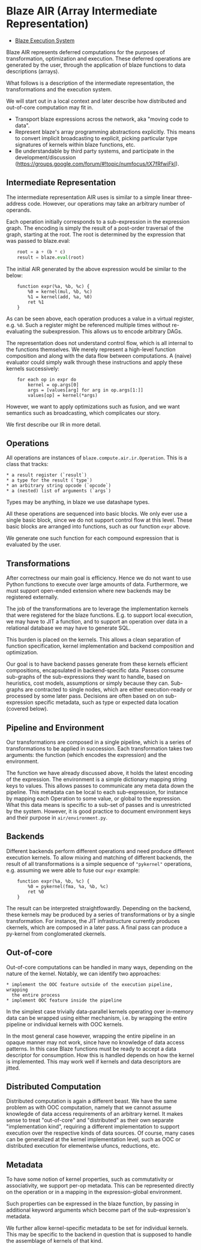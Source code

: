 Blaze AIR (Array Intermediate Representation)
=============================================

 * [Blaze Execution System](blaze-execution.md)

Blaze AIR represents deferred computations for the purposes of transformation,
optimization and execution. These deferred operations are generated by the
user, through the application of blaze functions to data descriptions (arrays).

What follows is a description of the intermediate representation, the
transformations and the execution system.

We will start out in a local context and later describe how distributed
and out-of-core computation may fit in.


 * Transport blaze expressions across the network, aka "moving code to data".
 * Represent blaze's array programming abstractions explicitly. This means
   to convert implicit broadcasting to explicit, picking particular type
   signatures of kernels within blaze functions, etc.
 * Be understandable by third party systems, and participate in the
   development/discussion (https://groups.google.com/forum/#!topic/numfocus/tX7fRfwiFkI).

Intermediate Representation
---------------------------
The intermediate representation AIR uses is similar to a simple linear
three-address code. However, our operations may take an arbitrary number
of operands.

Each operation initially corresponds to a sub-expression in the expression
graph. The encoding is simply the result of a post-order traversal of the
graph, starting at the root. The root is determined by the expression that
was passed to blaze.eval:

```python
    root = a + (b * c)
    result = blaze.eval(root)
```

The initial AIR generated by the above expression would be similar to
the below:

```
    function expr(%a, %b, %c) {
        %0 = kernel(mul, %b, %c)
        %1 = kernel(add, %a, %0)
        ret %1
    }
```

As can be seen above, each operation produces a value in a virtual register,
e.g. `%0`. Such a register might be referenced multiple times without
re-evaluating the subexpression. This allows us to encode arbitrary DAGs.

The representation does not understand control flow, which is all internal to
the functions themselves. We merely represent a high-level function composition
and along with the data flow between computations. A (naive) evaluator could
simply walk through these instructions and apply these kernels successively:

```
    for each op in expr do
        kernel = op.args[0]
        args = [values[arg] for arg in op.args[1:]]
        values[op] = kernel(*args)
```

However, we want to apply optimizations such as fusion, and we want semantics
such as broadcasting, which complicates our story.

We first describe our IR in more detail.

Operations
----------
All operations are instances of `blaze.compute.air.ir.Operation`. This is a class
that tracks:

    * a result register (`result`)
    * a type for the result (`type`)
    * an arbitrary string opcode (`opcode`)
    * a (nested) list of arguments (`args`)

Types may be anything, in blaze we use datashape types.

All these operations are sequenced into basic blocks. We only ever use a single
basic block, since we do not support control flow at this level. These basic
blocks are arranged into functions, such as our function `expr` above.

We generate one such function for each compound expression that is evaluated
by the user.


Transformations
---------------
After correctness our main goal is efficiency. Hence we do not want to use
Python functions to execute over large amounts of data. Furthermore, we must
support open-ended extension where new backends may be registered externally.

The job of the transformations are to leverage the implementation kernels
that were registered for the blaze functions. E.g. to support local execution,
we may have to JIT a function, and to support an operation over data in a
relational database we may have to generate SQL.

This burden is placed on the kernels. This allows a clean separation of
function specification, kernel implementation and backend composition and
optimization.

Our goal is to have backend passes generate from these kernels efficient
compositions, encapsulated in backend-specific data. Passes consume sub-graphs
of the sub-expressions they want to handle, based on heuristics, cost models,
assumptions or simply because they can. Sub-graphs are contracted to single
nodes, which are either execution-ready or processed by some later pass.
Decisions are often based on on sub-expression specific metadata, such as type
or expected data location (covered below).


Pipeline and Environment
------------------------
Our transformations are composed in a single pipeline, which is a series of
transformations to be applied in succession. Each transformation takes two
arguments: the function (which encodes the expression) and the environment.

The function we have already discussed above, it holds the latest encoding
of the expression. The environment is a simple dictionary mapping string keys
to values. This allows passes to communicate any meta data down the pipeline.
This metadata can be local to each sub-expression, for instance by mapping
each Operation to some value, or global to the expression. What this data
means is specific to a sub-set of passes and is unrestricted by the system.
However, it is good practice to document environment keys and their purpose
in `air/environment.py`.


Backends
--------
Different backends perform different operations and need produce different
execution kernels. To allow mixing and matching of different backends, the
result of all transformations is a simple sequence of `"pykernel"` operations,
e.g. assuming we were able to fuse our `expr` example:

```
    function expr(%a, %b, %c) {
        %0 = pykernel(fma, %a, %b, %c)
        ret %0
    }
```

The result can be interpreted straightfowardly. Depending on the backend,
these kernels may be produced by a series of transformations or by a single
transformation. For instance, the JIT infrastructure currently produces
ckernels, which are composed in a later pass. A final pass can produce a
py-kernel from conglomerated ckernels.


Out-of-core
-----------
Out-of-core computations can be handled in many ways, depending on the
nature of the kernel. Notably, we can identify two approaches:

    * implement the OOC feature outside of the execution pipeline, wrapping
      the entire process
    * implement OOC feature inside the pipeline

In the simplest case trivially data-parallel kernels operating over
in-memory data can be wrapped using either mechanism, i.e. by wrapping
the entire pipeline or individual kernels with OOC kernels.

In the most general case however, wrapping the entire pipeline in an opaque
manner may not work, since have no knowledge of data access patterns.
In this case Blaze functions must be ready to accept a data descriptor for
consumption. How this is handled depends on how the kernel is implemented.
This may work well if kernels and data descriptors are jitted.


Distributed Computation
-----------------------
Distributed computation is again a different beast. We have the same problem
as with OOC computation, namely that we cannot assume knowlegde of data access
requirements of an arbitrary kernel. It makes sense to treat "out-of-core" and
"distributed" as their own separate "implementation kind", requiring a different
implementation to support execution over the respective kinds of data sources.
Of course, many cases can be generalized at the kernel implementation level,
such as OOC or distributed execution for elementwise ufuncs, reductions, etc.


Metadata
--------
To have some notion of kernel properties, such as commutativity or associativity,
we support per-op metadata. This can be represented directly on the operation
or in a mapping in the expression-global environment.

Such properties can be expressed in the blaze function, by passing in
additional keyword arguments which become part of the sub-expression's metadata.

We further allow kernel-specific metadata to be set for individual kernels.
This may be specific to the backend in question that is supposed to handle
the assemblage of kernels of that kind.
